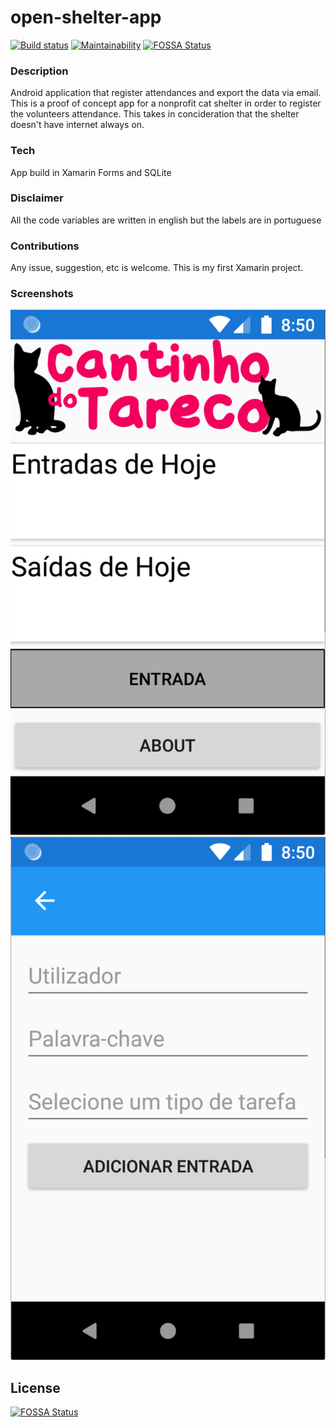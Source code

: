 # open-shelter-app

[![Build status](https://ci.appveyor.com/api/projects/status/71k0t4i3qvim3xge/branch/master?svg=true)](https://ci.appveyor.com/project/andexpto/open-shelter-app/branch/master)
[![Maintainability](https://api.codeclimate.com/v1/badges/02fac7a0172f93268d04/maintainability)](https://codeclimate.com/github/andxpto/open-shelter-app/maintainability)
[![FOSSA Status](https://app.fossa.com/api/projects/git%2Bgithub.com%2Fandxpto%2Fopen-shelter-app.svg?type=shield)](https://app.fossa.com/projects/git%2Bgithub.com%2Fandxpto%2Fopen-shelter-app?ref=badge_shield)


### Description

Android application that register attendances and export the data via email.
This is a proof of concept app for a nonprofit cat shelter in order to register the volunteers attendance. This takes in concideration that the shelter doesn't have internet always on.


### Tech

App build in Xamarin Forms and SQLite

### Disclaimer

All the code variables are written in english but the labels are in portuguese

### Contributions

Any issue, suggestion, etc is welcome. This is my first Xamarin project.

### Screenshots

![mainscreen](screenshots/mainscreen.png)
![addscreen](screenshots/add.png)


## License
[![FOSSA Status](https://app.fossa.com/api/projects/git%2Bgithub.com%2Fandxpto%2Fopen-shelter-app.svg?type=large)](https://app.fossa.com/projects/git%2Bgithub.com%2Fandxpto%2Fopen-shelter-app?ref=badge_large)